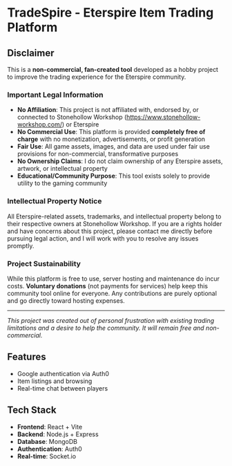 # TradeSpire - Eterspire Item Trading Platform

## Disclaimer

This is a **non-commercial, fan-created tool** developed as a hobby project to improve the trading experience for the Eterspire community. 

### Important Legal Information

- **No Affiliation**: This project is not affiliated with, endorsed by, or connected to Stonehollow Workshop (https://www.stonehollow-workshop.com/) or Eterspire
- **No Commercial Use**: This platform is provided **completely free of charge** with no monetization, advertisements, or profit generation
- **Fair Use**: All game assets, images, and data are used under fair use provisions for non-commercial, transformative purposes
- **No Ownership Claims**: I do not claim ownership of any Eterspire assets, artwork, or intellectual property
- **Educational/Community Purpose**: This tool exists solely to provide utility to the gaming community

### Intellectual Property Notice

All Eterspire-related assets, trademarks, and intellectual property belong to their respective owners at Stonehollow Workshop. If you are a rights holder and have concerns about this project, please contact me directly before pursuing legal action, and I will work with you to resolve any issues promptly.

### Project Sustainability

While this platform is free to use, server hosting and maintenance do incur costs. **Voluntary donations** (not payments for services) help keep this community tool online for everyone. Any contributions are purely optional and go directly toward hosting expenses.

---

*This project was created out of personal frustration with existing trading limitations and a desire to help the community. It will remain free and non-commercial.*


## Features
- Google authentication via Auth0
- Item listings and browsing
- Real-time chat between players

## Tech Stack
- **Frontend**: React + Vite
- **Backend**: Node.js + Express
- **Database**: MongoDB
- **Authentication**: Auth0
- **Real-time**: Socket.io

